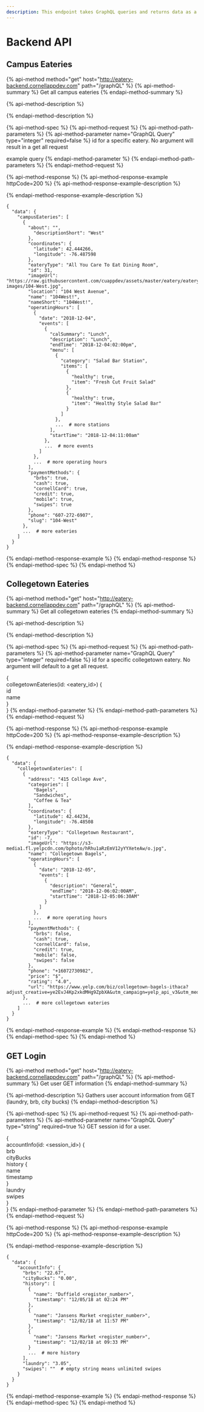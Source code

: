 ```yaml
---
description: This endpoint takes GraphQL queries and returns data as a JSON.
---
```


# Backend API

## Campus Eateries

{% api-method method="get" host="http://eatery-backend.cornellappdev.com" path="/graphQL" %}
{% api-method-summary %}
Get all campus eateries
{% endapi-method-summary %}

{% api-method-description %}

{% endapi-method-description %}

{% api-method-spec %}
{% api-method-request %}
{% api-method-path-parameters %}
{% api-method-parameter name="GraphQL Query" type="integer" required=false %}
id for a specific eatery.  No argument will result in a get all request  
  
example query
{% endapi-method-parameter %}
{% endapi-method-path-parameters %}
{% endapi-method-request %}

{% api-method-response %}
{% api-method-response-example httpCode=200 %}
{% api-method-response-example-description %}

{% endapi-method-response-example-description %}

```
{
  "data": {
    "campusEateries": [
      {
        "about": "",
          "descriptionShort": "West"
        },
        "coordinates": {
          "latitude": 42.444266,
          "longitude": -76.487598
        },
        "eateryType": "All You Care To Eat Dining Room",
        "id": 31,
        "imageUrl": "https://raw.githubusercontent.com/cuappdev/assets/master/eatery/eatery-images/104-West.jpg",
        "location": "104 West Avenue",
        "name": "104West!",
        "nameShort": "104West!",
        "operatingHours": [
          {
            "date": "2018-12-04",
            "events": [
              {
                "calSummary": "Lunch",
                "description": "Lunch",
                "endTime": "2018-12-04:02:00pm",
                "menu": [
                  {
                    "category": "Salad Bar Station",
                    "items": [
                      {
                        "healthy": true,
                        "item": "Fresh Cut Fruit Salad"
                      },
                      {
                        "healthy": true,
                        "item": "Healthy Style Salad Bar"
                      }
                    ]
                  },
                  ...  # more stations
                ],
                "startTime": "2018-12-04:11:00am"
              },
              ...  # more events
            ]
          },
          ...  # more operating hours
        ],
        "paymentMethods": {
          "brbs": true,
          "cash": true,
          "cornellCard": true,
          "credit": true,
          "mobile": true,
          "swipes": true
        },
        "phone": "607-272-6907",
        "slug": "104-West"
      },
      ...  # more eateries
    ]
  }
}
```
{% endapi-method-response-example %}
{% endapi-method-response %}
{% endapi-method-spec %}
{% endapi-method %}

## Collegetown Eateries

{% api-method method="get" host="http://eatery-backend.cornellappdev.com" path="/graphQL" %}
{% api-method-summary %}
Get all collegetown eateries
{% endapi-method-summary %}

{% api-method-description %}

{% endapi-method-description %}

{% api-method-spec %}
{% api-method-request %}
{% api-method-path-parameters %}
{% api-method-parameter name="GraphQL Query" type="integer" required=false %}
id for a specific collegetown eatery.  No argument will default to a get all request.  
  
{  
    collegetownEateries\(id: &lt;eatery\_id&gt;\) {  
        id  
        name  
    }  
}
{% endapi-method-parameter %}
{% endapi-method-path-parameters %}
{% endapi-method-request %}

{% api-method-response %}
{% api-method-response-example httpCode=200 %}
{% api-method-response-example-description %}

{% endapi-method-response-example-description %}

```
{
  "data": {
    "collegetownEateries": [
      {
        "address": "415 College Ave",
        "categories": [
          "Bagels",
          "Sandwiches",
          "Coffee & Tea"
        ],
        "coordinates": {
          "latitude": 42.44234,
          "longitude": -76.48508
        },
        "eateryType": "Collegetown Restaurant",
        "id": -7,
        "imageUrl": "https://s3-media1.fl.yelpcdn.com/bphoto/hRhu1aRzEmV12yYYXeteAw/o.jpg",
        "name": "Collegetown Bagels",
        "operatingHours": [
          {
            "date": "2018-12-05",
            "events": [
              {
                "description": "General",
                "endTime": "2018-12-06:02:00AM",
                "startTime": "2018-12-05:06:30AM"
              }
            ]
          },
          ...  # more operating hours
        ],
        "paymentMethods": {
          "brbs": false,
          "cash": true,
          "cornellCard": false,
          "credit": true,
          "mobile": false,
          "swipes": false
        },
        "phone": "+16072730982",
        "price": "$",
        "rating": "4.0",
        "url": "https://www.yelp.com/biz/collegetown-bagels-ithaca?adjust_creative=ye2EvJ4Kp2xkdMHg9ZpbXA&utm_campaign=yelp_api_v3&utm_medium=api_v3_business_lookup&utm_source=ye2EvJ4Kp2xkdMHg9ZpbXA"
      },
      ...  # more collegetown eateries
    ]
  }
}
```
{% endapi-method-response-example %}
{% endapi-method-response %}
{% endapi-method-spec %}
{% endapi-method %}

## GET Login

{% api-method method="get" host="http://eatery-backend.cornellappdev.com" path="/graphQL" %}
{% api-method-summary %}
Get user GET information
{% endapi-method-summary %}

{% api-method-description %}
Gathers user account information from GET \(laundry, brb, city bucks\)
{% endapi-method-description %}

{% api-method-spec %}
{% api-method-request %}
{% api-method-path-parameters %}
{% api-method-parameter name="GraphQL Query" type="string" required=true %}
GET session id for a user.  
  
{  
    accountInfo\(id: &lt;session\_id&gt;\) {  
        brb  
        cityBucks  
        history {  
            name  
            timestamp  
        }  
        laundry  
        swipes  
    }  
}
{% endapi-method-parameter %}
{% endapi-method-path-parameters %}
{% endapi-method-request %}

{% api-method-response %}
{% api-method-response-example httpCode=200 %}
{% api-method-response-example-description %}

{% endapi-method-response-example-description %}

```
{
  "data": {
    "accountInfo": {
      "brbs": "22.67",
      "cityBucks": "0.00",
      "history": [
        {
          "name": "Duffield <register_number>",
          "timestamp": "12/05/18 at 02:24 PM"
        },
        {
          "name": "Jansens Market <register_number>",
          "timestamp": "12/02/18 at 11:57 PM"
        },
        {
          "name": "Jansens Market <register_number>",
          "timestamp": "12/02/18 at 09:33 PM"
        }
        ...  # more history
      ],
      "laundry": "3.05",
      "swipes": ""  # empty string means unlimited swipes
    }
  }
}
```
{% endapi-method-response-example %}
{% endapi-method-response %}
{% endapi-method-spec %}
{% endapi-method %}

